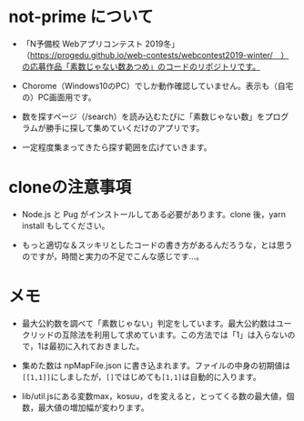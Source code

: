 # not-prime について
- 「N予備校 Webアプリコンテスト 2019冬」（https://progedu.github.io/web-contests/webcontest2019-winter/　）の応募作品「素数じゃない数あつめ」のコードのリポジトリです。

- Chorome（Windows10のPC）でしか動作確認していません。表示も（自宅の）PC画面用です。

- 数を探すページ（/search）を読み込むたびに「素数じゃない数」をプログラムが勝手に探して集めていくだけのアプリです。

- 一定程度集まってきたら探す範囲を広げていきます。


# cloneの注意事項 
- Node.js と Pug がインストールしてある必要があります。clone 後，yarn install もしてください。

- もっと適切な＆スッキリとしたコードの書き方があるんだろうな，とは思うのですが，時間と実力の不足でこんな感じです…。
 
# メモ
- 最大公約数を調べて「素数じゃない」判定をしています。最大公約数はユークリッドの互除法を利用して求めています。この方法では「1」は入らないので，1は最初に入れておきました。

- 集めた数は npMapFile.json に書き込まれます。ファイルの中身の初期値は`[[1,1]]`にしましたが，`[]`ではじめても`[1,1]`は自動的に入ります。

- lib/util.jsにある変数max，kosuu，dを変えると，とってくる数の最大値，個数，最大値の増加幅が変わります。